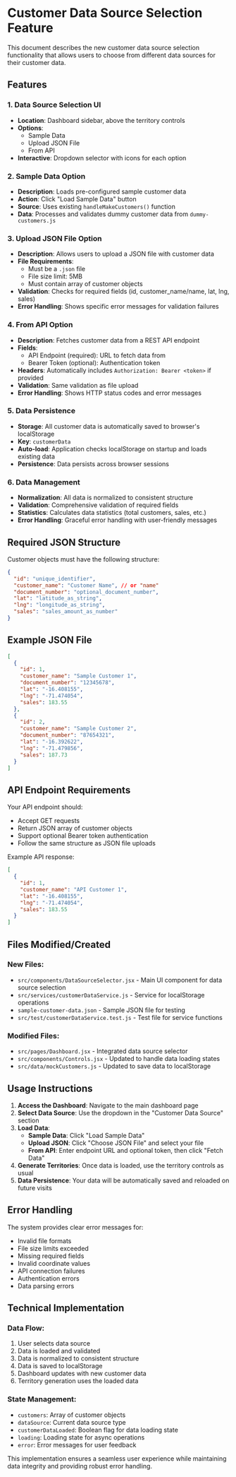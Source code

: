 # Customer Data Source Selection Feature

This document describes the new customer data source selection functionality that allows users to choose from different data sources for their customer data.

## Features

### 1. Data Source Selection UI
- **Location**: Dashboard sidebar, above the territory controls
- **Options**:
  - Sample Data
  - Upload JSON File
  - From API
- **Interactive**: Dropdown selector with icons for each option

### 2. Sample Data Option
- **Description**: Loads pre-configured sample customer data
- **Action**: Click "Load Sample Data" button
- **Source**: Uses existing `handleMakeCustomers()` function
- **Data**: Processes and validates dummy customer data from `dummy-customers.js`

### 3. Upload JSON File Option
- **Description**: Allows users to upload a JSON file with customer data
- **File Requirements**:
  - Must be a `.json` file
  - File size limit: 5MB
  - Must contain array of customer objects
- **Validation**: Checks for required fields (id, customer_name/name, lat, lng, sales)
- **Error Handling**: Shows specific error messages for validation failures

### 4. From API Option
- **Description**: Fetches customer data from a REST API endpoint
- **Fields**:
  - API Endpoint (required): URL to fetch data from
  - Bearer Token (optional): Authentication token
- **Headers**: Automatically includes `Authorization: Bearer <token>` if provided
- **Validation**: Same validation as file upload
- **Error Handling**: Shows HTTP status codes and error messages

### 5. Data Persistence
- **Storage**: All customer data is automatically saved to browser's localStorage
- **Key**: `customerData`
- **Auto-load**: Application checks localStorage on startup and loads existing data
- **Persistence**: Data persists across browser sessions

### 6. Data Management
- **Normalization**: All data is normalized to consistent structure
- **Validation**: Comprehensive validation of required fields
- **Statistics**: Calculates data statistics (total customers, sales, etc.)
- **Error Handling**: Graceful error handling with user-friendly messages

## Required JSON Structure

Customer objects must have the following structure:

```json
{
  "id": "unique_identifier",
  "customer_name": "Customer Name", // or "name"
  "document_number": "optional_document_number",
  "lat": "latitude_as_string",
  "lng": "longitude_as_string",
  "sales": "sales_amount_as_number"
}
```

## Example JSON File

```json
[
  {
    "id": 1,
    "customer_name": "Sample Customer 1",
    "document_number": "12345678",
    "lat": "-16.408155",
    "lng": "-71.474054",
    "sales": 183.55
  },
  {
    "id": 2,
    "customer_name": "Sample Customer 2",
    "document_number": "87654321",
    "lat": "-16.392622",
    "lng": "-71.479856",
    "sales": 187.73
  }
]
```

## API Endpoint Requirements

Your API endpoint should:
- Accept GET requests
- Return JSON array of customer objects
- Support optional Bearer token authentication
- Follow the same structure as JSON file uploads

Example API response:
```json
[
  {
    "id": 1,
    "customer_name": "API Customer 1",
    "lat": "-16.408155",
    "lng": "-71.474054",
    "sales": 183.55
  }
]
```

## Files Modified/Created

### New Files:
- `src/components/DataSourceSelector.jsx` - Main UI component for data source selection
- `src/services/customerDataService.js` - Service for localStorage operations
- `sample-customer-data.json` - Sample JSON file for testing
- `src/test/customerDataService.test.js` - Test file for service functions

### Modified Files:
- `src/pages/Dashboard.jsx` - Integrated data source selector
- `src/components/Controls.jsx` - Updated to handle data loading states
- `src/data/mockCustomers.js` - Updated to save data to localStorage

## Usage Instructions

1. **Access the Dashboard**: Navigate to the main dashboard page
2. **Select Data Source**: Use the dropdown in the "Customer Data Source" section
3. **Load Data**:
   - **Sample Data**: Click "Load Sample Data"
   - **Upload JSON**: Click "Choose JSON File" and select your file
   - **From API**: Enter endpoint URL and optional token, then click "Fetch Data"
4. **Generate Territories**: Once data is loaded, use the territory controls as usual
5. **Data Persistence**: Your data will be automatically saved and reloaded on future visits

## Error Handling

The system provides clear error messages for:
- Invalid file formats
- File size limits exceeded
- Missing required fields
- Invalid coordinate values
- API connection failures
- Authentication errors
- Data parsing errors

## Technical Implementation

### Data Flow:
1. User selects data source
2. Data is loaded and validated
3. Data is normalized to consistent structure
4. Data is saved to localStorage
5. Dashboard updates with new customer data
6. Territory generation uses the loaded data

### State Management:
- `customers`: Array of customer objects
- `dataSource`: Current data source type
- `customerDataLoaded`: Boolean flag for data loading state
- `loading`: Loading state for async operations
- `error`: Error messages for user feedback

This implementation ensures a seamless user experience while maintaining data integrity and providing robust error handling.

